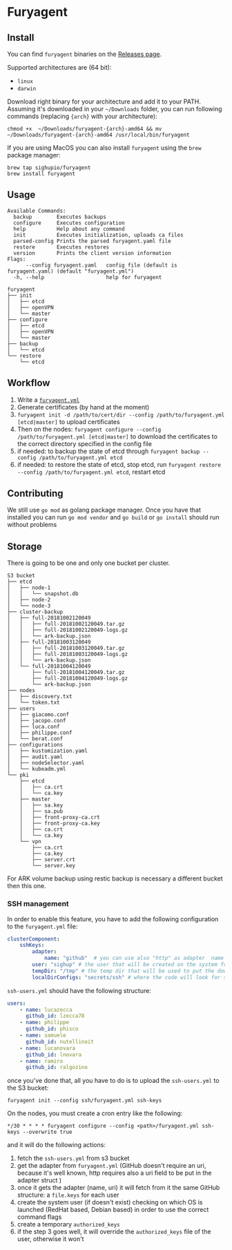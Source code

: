 # Furyagent

## Install

You can find `furyagent` binaries on the [Releases page](https://github.com/sighup-io/furyagent/releases).

Supported architectures are (64 bit):

- `linux`
- `darwin`

Download right binary for your architecture and add it to your PATH. Assuming it's downloaded in your
`~/Downloads` folder, you can run following commands (replacing `{arch}` with your architecture):

```shell
chmod +x  ~/Downloads/furyagent-{arch}-amd64 && mv ~/Downloads/furyagent-{arch}-amd64 /usr/local/bin/furyagent
```

If you are using MacOS you can also install `furyagent` using the `brew` package manager:

```shell
brew tap sighupio/furyagent
brew install furyagent
```

## Usage

```shell
Available Commands:
  backup        Executes backups
  configure     Executes configuration
  help          Help about any command
  init          Executes initialization, uploads ca files
  parsed-config Prints the parsed furyagent.yaml file
  restore       Executes restores
  version       Prints the client version information
Flags:
      --config furyagent.yaml   config file (default is furyagent.yaml) (default "furyagent.yml")
  -h, --help                    help for furyagent

furyagent
├── init
│   ├── etcd
│   ├── openVPN
│   └── master
├── configure
│   ├── etcd
│   ├── openVPN
│   └── master
├── backup
│   └── etcd
└── restore
    └── etcd
```

## Workflow

1. Write a [`furyagent.yml`](furyagent.yml)
2. Generate certificates (by hand at the moment)
3. `furyagent init -d /path/to/cert/dir --config /path/to/furyagent.yml [etcd|master]` to upload certificates
4. Then on the nodes: `furyagent configure --config /path/to/furyagent.yml [etcd|master]` to download the certificates to the correct directory specified in the config file
5. if needed: to backup the state of etcd through `furyagent backup --config /path/to/furyagent.yml etcd`
6. if needed: to restore the state of etcd, stop etcd, run `furyagent restore --config /path/to/furyagent.yml etcd`, restart etcd

## Contributing

We still use `go mod` as golang package manager. Once you have that installed you can run `go mod vendor` and `go build` or `go install` should run without problems

## Storage

There is going to be one and only one bucket per cluster.

```shell
S3 bucket
├── etcd
│   ├── node-1
│   │   └── snapshot.db
│   ├── node-2
│   └── node-3
├── cluster-backup
│   ├── full-20181002120049
│   │   ├── full-20181002120049.tar.gz
│   │   ├── full-20181002120049-logs.gz
│   │   └── ark-backup.json
│   ├── full-20181003120049
│   │   ├── full-20181003120049.tar.gz
│   │   ├── full-20181003120049-logs.gz
│   │   └── ark-backup.json
│   └── full-20181004120049
│       ├── full-20181004120049.tar.gz
│       ├── full-20181004120049-logs.gz
│       └── ark-backup.json
├── nodes
│   ├── discovery.txt
│   └── token.txt
├── users
│   ├── giacomo.conf
│   ├── jacopo.conf
│   ├── luca.conf
│   ├── philippe.conf
│   └── berat.conf
├── configurations
│   ├── kustomization.yaml
│   ├── audit.yaml
│   ├── nodeSelector.yaml
│   └── kubeadm.yml
└── pki
    ├── etcd
    │   ├── ca.crt
    │   └── ca.key
    ├── master
    │   ├── sa.key
    │   ├── sa.pub
    │   ├── front-proxy-ca.crt
    │   ├── front-proxy-ca.key
    │   ├── ca.crt
    │   └── ca.key
    └── vpn
        ├── ca.crt
        ├── ca.key
        ├── server.crt
        └── server.key

```

For ARK volume backup using restic backup is necessary a different bucket then this one.

### SSH management

In order to enable this feature, you have to add the following configuration to the `furyagent.yml` file:

```yaml
clusterComponent:
    sshKeys:
        adapter:
            name: "github"  # you can use also "http" as adapter  name but you'll need to specify also the "uri" field as well because `non github` adapter is not well known
        user: "sighup" # the user that will be created on the system for storing public keys
        tempDir: "/tmp" # the temp dir that will be used to put the downloaded file
        localDirConfigs: "secrets/ssh" # where the code will look for searching the file ssh-users.yml
```

`ssh-users.yml` should have the following structure:

```yaml
users:
    - name: lucazecca
      github_id: lzecca78
    - name: philippe
      github_id: phisco
    - name: samuele
      github_id: nutellinoit
    - name: lucanovara
      github_id: lnovara
    - name: ramiro
      github_id: ralgozino
```

once you've done that, all you have to do is to upload the `ssh-users.yml` to the S3 bucket:

`furyagent init --config ssh/furyagent.yml ssh-keys`

On the nodes, you must create a cron entry like the following:

`*/30 * * * * furyagent configure --config <path>/furyagent.yml ssh-keys --overwrite true`

and it will do the following actions:

1. fetch the `ssh-users.yml` from s3 bucket
2. get the adapter from `furyagent.yml` (GitHub doesn't require an uri, because it's well known, http requires also a uri field to be put in the adapter struct )
3. once it gets the adapter (name, uri) it will fetch from it the same GitHub structure: a `file.keys` for each user
4. create the system user (if doesn't exist) checking on which OS is launched (RedHat based, Debian based) in order to use the correct command flags
5. create a temporary `authorized_keys`
6. if the step 3 goes well, it will override the `authorized_keys` file of the user, otherwise it won't
